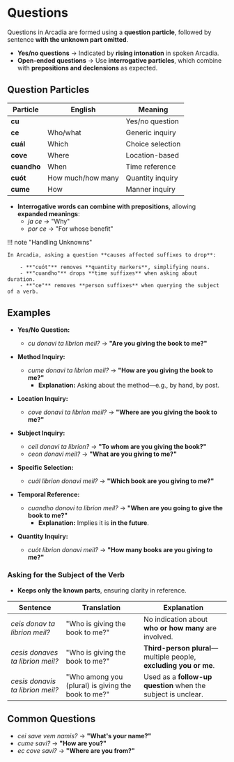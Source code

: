 # Questions

Questions in Arcadia are formed using a **question particle**, followed by sentence **with the unknown part omitted**.

- **Yes/no questions** → Indicated by **rising intonation** in spoken Arcadia.
- **Open-ended questions** → Use **interrogative particles**, which combine with **prepositions and declensions** as expected.

## **Question Particles**

| **Particle** | **English**       | **Meaning**      |
| ------------ | ----------------- | ---------------- |
| **cu**       |                   | Yes/no question  |
| **ce**       | Who/what          | Generic inquiry  |
| **cuál**     | Which             | Choice selection |
| **cove**     | Where             | Location-based   |
| **cuandho**  | When              | Time reference   |
| **cuót**     | How much/how many | Quantity inquiry |
| **cume**     | How               | Manner inquiry   |

- **Interrogative words can combine with prepositions**, allowing **expanded meanings**:
    - _ja ce_ → "Why"
    - _por ce_ → "For whose benefit"

!!! note "Handling Unknowns"

    In Arcadia, asking a question **causes affected suffixes to drop**:

        - **"cuót"** removes **quantity markers**, simplifying nouns.
        - **"cuandho"** drops **time suffixes** when asking about duration.
        - **"ce"** removes **person suffixes** when querying the subject of a verb.

## **Examples**

- **Yes/No Question:**
    - _cu donavi ta librion meil?_ → **"Are you giving the book to me?"**

- **Method Inquiry:**
    - _cume donavi ta librion meil?_ → **"How are you giving the book to me?"**
        - **Explanation:** Asking about the method—e.g., by hand, by post.

- **Location Inquiry:**
    - _cove donavi ta librion meil?_ → **"Where are you giving the book to me?"**

- **Subject Inquiry:**
    - _ceil donavi ta librion?_ → **"To whom are you giving the book?"**
    - _ceon donavi meil?_ → **"What are you giving to me?"**

- **Specific Selection:**
    - _cuál librion donavi meil?_ → **"Which book are you giving to me?"**

- **Temporal Reference:**
    - _cuandho donovi ta librion meil?_ → **"When are you going to give the book to me?"**
        - **Explanation:** Implies it is **in the future**.

- **Quantity Inquiry:**
    - _cuót librion donavi meil?_ → **"How many books are you giving to me?"**

### **Asking for the Subject of the Verb**

- **Keeps only the known parts**, ensuring clarity in reference.

| **Sentence**                     | **Translation**                                    | **Explanation**                                                   |
| -------------------------------- | -------------------------------------------------- | ----------------------------------------------------------------- |
| _ceis donav ta librion meil?_    | "Who is giving the book to me?"                    | No indication about **who or how many** are involved.             |
| _cesis donaves ta librion meil?_ | "Who is giving the book to me?"                    | **Third-person plural**—multiple people, **excluding you or me**. |
| _cesis donavis ta librion meil?_ | "Who among you (plural) is giving the book to me?" | Used as a **follow-up question** when the subject is unclear.     |

## **Common Questions**

- _cei save vem namis?_ → **"What's your name?"**
- _cume savi?_ → **"How are you?"**
- _ec cove savi?_ → **"Where are you from?"**
